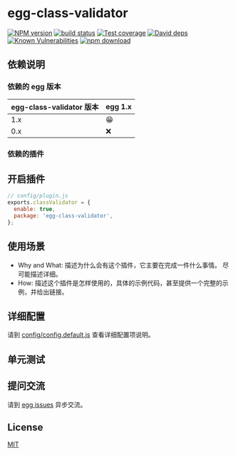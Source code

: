 # egg-class-validator

[![NPM version][npm-image]][npm-url]
[![build status][travis-image]][travis-url]
[![Test coverage][codecov-image]][codecov-url]
[![David deps][david-image]][david-url]
[![Known Vulnerabilities][snyk-image]][snyk-url]
[![npm download][download-image]][download-url]

[npm-image]: https://img.shields.io/npm/v/egg-class-validator.svg?style=flat-square
[npm-url]: https://npmjs.org/package/egg-class-validator
[travis-image]: https://img.shields.io/travis/eggjs/egg-class-validator.svg?style=flat-square
[travis-url]: https://travis-ci.org/eggjs/egg-class-validator
[codecov-image]: https://img.shields.io/codecov/c/github/eggjs/egg-class-validator.svg?style=flat-square
[codecov-url]: https://codecov.io/github/eggjs/egg-class-validator?branch=master
[david-image]: https://img.shields.io/david/eggjs/egg-class-validator.svg?style=flat-square
[david-url]: https://david-dm.org/eggjs/egg-class-validator
[snyk-image]: https://snyk.io/test/npm/egg-class-validator/badge.svg?style=flat-square
[snyk-url]: https://snyk.io/test/npm/egg-class-validator
[download-image]: https://img.shields.io/npm/dm/egg-class-validator.svg?style=flat-square
[download-url]: https://npmjs.org/package/egg-class-validator

<!--
Description here.
-->

## 依赖说明

### 依赖的 egg 版本

egg-class-validator 版本 | egg 1.x
--- | ---
1.x | 😁
0.x | ❌

### 依赖的插件
<!--

如果有依赖其它插件，请在这里特别说明。如

- security
- multipart

-->

## 开启插件

```js
// config/plugin.js
exports.classValidator = {
  enable: true,
  package: 'egg-class-validator',
};
```

## 使用场景

- Why and What: 描述为什么会有这个插件，它主要在完成一件什么事情。
尽可能描述详细。
- How: 描述这个插件是怎样使用的，具体的示例代码，甚至提供一个完整的示例，并给出链接。

## 详细配置

请到 [config/config.default.js](config/config.default.js) 查看详细配置项说明。

## 单元测试

<!-- 描述如何在单元测试中使用此插件，例如 schedule 如何触发。无则省略。-->

## 提问交流

请到 [egg issues](https://github.com/eggjs/egg/issues) 异步交流。

## License

[MIT](LICENSE)
